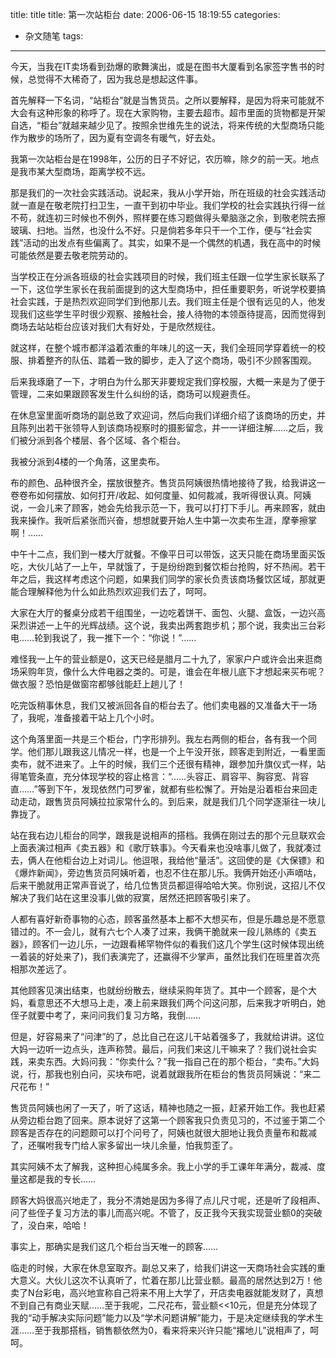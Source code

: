 
title: title
title: 第一次站柜台
date: 2006-06-15 18:19:55
categories:
- 杂文随笔
tags: 
 
---

今天，当我在IT卖场看到劲爆的歌舞演出，或是在图书大厦看到名家签字售书的时候，总觉得不大稀奇了，因为我总是想起这件事。

<!-- more -->

首先解释一下名词，“站柜台”就是当售货员。之所以要解释，是因为将来可能就不大会有这种形象的称呼了。现在大家购物，主要去超市。超市里面的货物都是开架自选，“柜台”就越来越少见了。按照余世维先生的说法，将来传统的大型商场只能作为散步的场所了，因为夏有空调冬有暖气，好去处。

我第一次站柜台是在1998年，公历的日子不好记，农历嘛，除夕的前一天。地点是我市某大型商场，距离学校不远。

那是我们的一次社会实践活动。说起来，我从小学开始，所在班级的社会实践活动就一直是在敬老院打扫卫生，一直干到初中毕业。我们学校的社会实践执行得一丝不苟，就连初三时候也不例外，照样要在练习题做得头晕脑涨之余，到敬老院去擦玻璃、扫地。当然，也没什么不好。只是倘若多年只干一个工作，便与“社会实践”活动的出发点有些偏离了。其实，如果不是一个偶然的机遇，我在高中的时候可能依然是要去敬老院劳动的。

当学校正在分派各班级的社会实践项目的时候，我们班主任跟一位学生家长联系了一下，这位学生家长在我前面提到的这大型商场中，担任重要职务，听说学校要搞社会实践，于是热烈欢迎同学们到他那儿去。我们班主任是个很有远见的人，他发现我们这些学生平时很少观察、接触社会，接人待物的本领亟待提高，因而觉得到商场去站站柜台应该对我们大有好处，于是欣然规往。

就这样，在整个城市都洋溢着浓重的年味儿的这一天，我们全班同学穿着统一的校服、排着整齐的队伍、踏着一致的脚步，走入了这个商场，吸引不少顾客围观。

后来我琢磨了一下，才明白为什么那天非要规定我们穿校服，大概一来是为了便于管理，二来如果跟顾客发生什么纠纷的话，商场可以规避责任。

在休息室里面听商场的副总致了欢迎词，然后向我们详细介绍了该商场的历史，并且陈列出若干张领导人到该商场视察时的摄影留念，并一一详细注解……之后，我们被分派到各个楼层、各个区域、各个柜台。

我被分派到4楼的一个角落，这里卖布。

布的颜色、品种很齐全，摆放很整齐。售货员阿姨很热情地接待了我，给我讲这一卷卷布如何摆放、如何打开/收起、如何度量、如何裁减，我听得很认真。阿姨说，一会儿来了顾客，她会先给我示范一下，我可以打打下手儿。再来顾客，就由我来操作。我听后紧张而兴奋，想想就要开始人生中第一次卖布生涯，摩拳擦掌啊！……

中午十二点，我们到一楼大厅就餐。不像平日可以带饭，这天只能在商场里面买饭吃，大伙儿站了一上午，早就饿了，于是纷纷跑到餐饮柜台抢购，好不热闹。若干年之后，我这样考虑这个问题，如果我们同学的家长负责该商场餐饮区域，那就更能合理解释他为什么如此热烈欢迎我们去了，呵呵。

大家在大厅的餐桌分成若干组围坐，一边吃着饼干、面包、火腿、盒饭，一边兴高采烈讲述一上午的光辉战绩。这个说，我卖出两套跑步机；那个说，我卖出三台彩电……轮到我说了，我一推下一个：“你说！”……

难怪我一上午的营业额是0，这天已经是腊月二十九了，家家户户或许会出来逛商场采购年货，像什么大件电器之类的。可是，谁会在年根儿底下才想起来买布呢？做衣服？恐怕是做窗帘都够戗能赶上趟儿了！

吃完饭稍事休息，我们又被派回各自的柜台去了。他们卖电器的又准备大干一场了，我呢，准备接着干站上几个小时。

这个角落里面一共是三个柜台，门字形排列。我左右两侧的柜台，各有我一个同学。他们那儿跟我这儿情况一样，也是一个上午没开张，顾客走到附近，一看里面卖布，就不进来了。上午的时候，我们三个还很有精神，跟参加升旗仪式一样，站得笔管条直，充分体现学校的容止格言：“……头容正、肩容平、胸容宽、背容直……”等到下午，发现依然门可罗雀，就都有些松懈了。开始是沿着柜台来回走动走动，跟售货员阿姨拉拉家常什么的。到后来，就是我们几个同学逐渐往一块儿靠拢了。

站在我右边儿柜台的同学，跟我是说相声的搭档。我俩在刚过去的那个元旦联欢会上面表演过相声《卖五器》和《歌厅轶事》。今天看来也没啥事儿做了，我就凑过去，俩人在他柜台边上对词儿。他逗哏，我给他“量活”。这回使的是《大保镖》和《爆炸新闻》，旁边售货员阿姨听着，也忍不住在那儿乐。我俩开始还小声嘀咕，后来干脆就用正常声音说了，给几位售货员都逗得哈哈大笑。你别说，这招儿不仅解决了我们站在这里没事儿做的寂寞，居然还把顾客吸引来了。

人都有喜好新奇事物的心态，顾客虽然基本上都不大想买布，但是乐趣总是不愿意错过的。不一会儿，就有六七个人凑了过来，我俩干脆就来一段儿熟练的《卖五器》，顾客们一边儿乐，一边跟看稀罕物件似的看我们这几个学生(这时候体现出统一着装的好处来了)，我们表演完了，还赢得不少掌声，虽然比我们在班里首次亮相那次差远了。

其他顾客见演出结束，也就纷纷散去，继续采购年货了。其中一个顾客，是个大妈，看意思还不大想马上走，凑上前来跟我们两个问这问那，后来我才听明白，她侄子就要中考了，来问问我们复习方略，我倒……

但是，好容易来了“问津”的了，总比自己在这儿干站着强多了，我就给讲讲。这位大妈一边听一边点头，连声称赞。最后，问我们来这儿干嘛来了？我们说社会实践，来卖东西。大妈问我：“你卖什么？”我一指自己在的那个柜台，“卖布。”大妈说，行，那我也别白问，买块布吧，说着就跟我所在柜台的售货员阿姨说：“来二尺花布！”

售货员阿姨也闲了一天了，听了这话，精神也随之一振，赶紧开始工作。我也赶紧从旁边柜台跑了回来。原本说好了这第一个顾客我只负责见习的，不过鉴于第二个顾客是否存在的问题颇可以打个问号了，阿姨也就很大胆地让我负责量布和裁减了，还嘱咐我专门给人家多留出一块儿余量，怕我剪歪了。

其实阿姨不太了解我，这种担心纯属多余。我上小学的手工课年年满分，裁减、度量这都是我的专长……

顾客大妈很高兴地走了，我分不清她是因为多得了点儿尺寸呢，还是听了段相声、问了些侄子复习方法的事儿而高兴呢。不管了，反正我今天我实现营业额0的突破了，没白来，哈哈！

事实上，那确实是我们这几个柜台当天唯一的顾客……

临走的时候，大家在休息室取齐。副总又来了，给我们讲这一天商场社会实践的重大意义。大伙儿这次不认真听了，忙着在那儿比营业额。最高的居然达到2万！他卖了N台彩电，高兴地宣称自己将来不用上大学了，开店卖电器就能发财了，真想不到自己有商业天赋……至于我呢，二尺花布，营业额&lt;&lt;10元，但是充分体现了我的“动手解决实际问题”能力以及“学术问题讲解”能力，于是决定继续我的学术生涯……至于我那搭档，销售额依然为0，看来将来兴许只能“撂地儿”说相声了，呵呵。